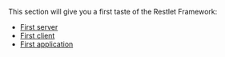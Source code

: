 This section will give you a first taste of the Restlet Framework:

- [First server](/technical-resources/restlet-framework/guide/2.3/introduction/first-steps/first-server "First server")
- [First client](/technical-resources/restlet-framework/guide/2.3/introduction/first-steps/first-client "First client")
- [First application](/technical-resources/restlet-framework/guide/2.3/introduction/first-steps/first-application "First application")
